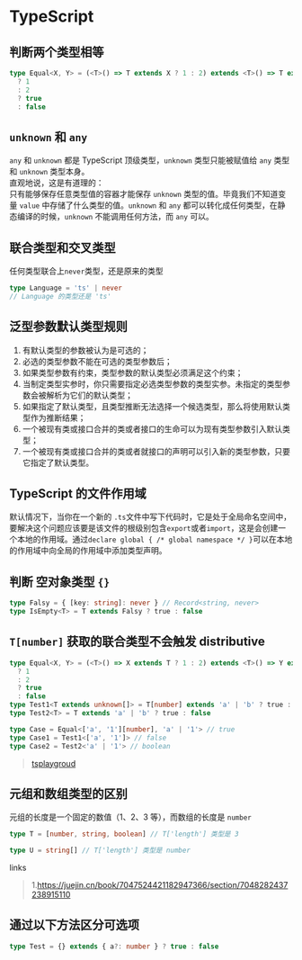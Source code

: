 # TypeScript

## 判断两个类型相等

```ts
type Equal<X, Y> = (<T>() => T extends X ? 1 : 2) extends <T>() => T extends Y
  ? 1
  : 2
  ? true
  : false
```

## `unknown` 和 `any`

`any` 和 `unknown` 都是 TypeScript 顶级类型，`unknown` 类型只能被赋值给 `any` 类型和 `unknown` 类型本身。  
直观地说，这是有道理的：  
只有能够保存任意类型值的容器才能保存 `unknown` 类型的值。毕竟我们不知道变量 `value` 中存储了什么类型的值。`unknown` 和 `any` 都可以转化成任何类型，在静态编译的时候，`unknown` 不能调用任何方法，而 `any` 可以。

## 联合类型和交叉类型

任何类型联合上`never`类型，还是原来的类型

```ts
type Language = 'ts' | never
// Language 的类型还是 'ts'
```

## 泛型参数默认类型规则

1. 有默认类型的参数被认为是可选的；
2. 必选的类型参数不能在可选的类型参数后；
3. 如果类型参数有约束，类型参数的默认类型必须满足这个约束；
4. 当制定类型实参时，你只需要指定必选类型参数的类型实参。未指定的类型参数会被解析为它们的默认类型；
5. 如果指定了默认类型，且类型推断无法选择一个候选类型，那么将使用默认类型作为推断结果；
6. 一个被现有类或接口合并的类或者接口的生命可以为现有类型参数引入默认类型；
7. 一个被现有类或接口合并的类或者就接口的声明可以引入新的类型参数，只要它指定了默认类型。

## TypeScript 的文件作用域

默认情况下，当你在一个新的 `.ts`文件中写下代码时，它是处于全局命名空间中，要解决这个问题应该要是该文件的根级别包含`export`或者`import`，这是会创建一个本地的作用域。通过`declare global { /* global namespace */ }`可以在本地的作用域中向全局的作用域中添加类型声明。

## 判断 空对象类型 `{}`

```ts
type Falsy = { [key: string]: never } // Record<string, never>
type IsEmpty<T> = T extends Falsy ? true : false
```

## `T[number]` 获取的联合类型不会触发 distributive

```ts
type Equal<X, Y> = (<T>() => X extends T ? 1 : 2) extends <T>() => Y extends T
  ? 1
  : 2
  ? true
  : false
type Test1<T extends unknown[]> = T[number] extends 'a' | 'b' ? true : false
type Test2<T> = T extends 'a' | 'b' ? true : false

type Case = Equal<['a', '1'][number], 'a' | '1'> // true
type Case1 = Test1<['a', '1']> // false
type Case2 = Test2<'a' | '1'> // boolean
```

> [tsplaygroud](https://tsplay.dev/WPROJN)

## 元组和数组类型的区别

元组的长度是一个固定的数值（1、2、3 等），而数组的长度是 `number`

```ts
type T = [number, string, boolean] // T['length'] 类型是 3

type U = string[] // T['length'] 类型是 number
```

links

> 1.https://juejin.cn/book/7047524421182947366/section/7048282437238915110

## 通过以下方法区分可选项

```ts
type Test = {} extends { a?: number } ? true : false
```
